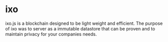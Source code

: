 # ixo
ixo.js is a blockchain designed to be light weight and efficient. The purpose of ixo was to server as a immutable datastore that can be proven and to maintain privacy for your companies needs.